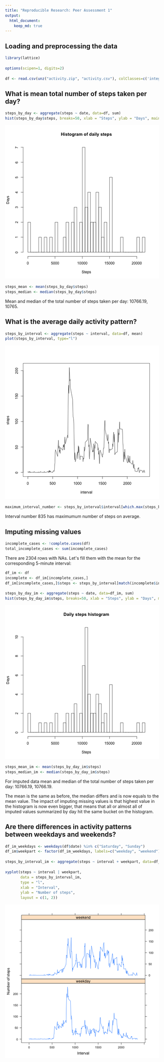 ```yaml
---
title: "Reproducible Research: Peer Assessment 1"
output: 
  html_document:
    keep_md: true
---
```



## Loading and preprocessing the data


```r
library(lattice)

options(scipen=1, digits=2)

df <- read.csv(unz("activity.zip", "activity.csv"), colClasses=c('integer', 'Date', 'integer'))
```


## What is mean total number of steps taken per day?


```r
steps_by_day <- aggregate(steps ~ date, data=df, sum)
hist(steps_by_day$steps, breaks=50, xlab = "Steps", ylab = "Days", main = "Histogram of daily steps")
```

![plot of chunk unnamed-chunk-2](figure/unnamed-chunk-2-1.png)

```r
steps_mean <- mean(steps_by_day$steps)
steps_median <- median(steps_by_day$steps)
```

Mean and median of the total number of steps taken per day: 10766.19, 10765.

## What is the average daily activity pattern?


```r
steps_by_interval <- aggregate(steps ~ interval, data=df, mean)
plot(steps_by_interval, type="l")
```

![plot of chunk unnamed-chunk-3](figure/unnamed-chunk-3-1.png)

```r
maximum_interval_number <- steps_by_interval$interval[which.max(steps_by_interval$steps)]
```

Interval number 835 has maximumum number of steps on average.

## Imputing missing values


```r
incomplete_cases <- !complete.cases(df)
total_incomplete_cases <- sum(incomplete_cases)
```

There are 2304 rows with NAs. Let's fill them with the mean for the corresponding 5-minute interval:


```r
df_im <- df
incomplete <- df_im[incomplete_cases,]
df_im[incomplete_cases,]$steps <- steps_by_interval[match(incomplete$interval, steps_by_interval$interval),]$steps

steps_by_day_im <- aggregate(steps ~ date, data=df_im, sum)
hist(steps_by_day_im$steps, breaks=50, xlab = "Steps", ylab = "Days", main = "Daily steps histogram")
```

![plot of chunk unnamed-chunk-5](figure/unnamed-chunk-5-1.png)

```r
steps_mean_im <- mean(steps_by_day_im$steps)
steps_median_im <- median(steps_by_day_im$steps)
```

For imputed data mean and median of the total number of steps taken per day: 10766.19, 10766.19.

The mean is the same as before, the median differs and is now equals to the mean value. The impact of imputing missing values is that highest value in the histogram is now even bigger, that means that all or almost all of imputed values summarized by day hit the same bucket on the histogram.

## Are there differences in activity patterns between weekdays and weekends?


```r
df_im_weekdays <- weekdays(df$date) %in% c("Saturday", "Sunday")
df_im$weekpart <- factor(df_im_weekdays, labels=c("weekday", "weekend"))

steps_by_interval_im <- aggregate(steps ~ interval + weekpart, data=df_im, mean)

xyplot(steps ~ interval | weekpart,
       data = steps_by_interval_im,
       type = "l",
       xlab = "Interval",
       ylab = "Number of steps",
       layout = c(1, 2))
```

![plot of chunk unnamed-chunk-6](figure/unnamed-chunk-6-1.png)


